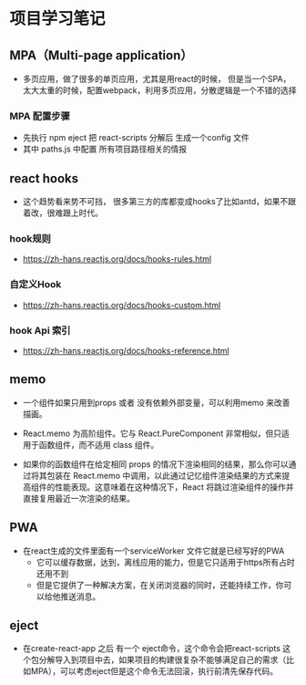# 项目学习笔记

## MPA（Multi-page application）
- 多页应用，做了很多的单页应用，尤其是用react的时候，
但是当一个SPA，太大太重的时候，配置webpack，利用多页应用，分散逻辑是一个不错的选择

### MPA 配置步骤
- 先执行 npm eject 把 react-scripts 分解后 生成一个config 文件
- 其中 paths.js 中配置 所有项目路径相关的情报


## react hooks
- 这个趋势看来势不可挡， 很多第三方的库都变成hooks了比如antd，如果不跟着改，很难跟上时代。

### hook规则
- https://zh-hans.reactjs.org/docs/hooks-rules.html

### 自定义Hook
- https://zh-hans.reactjs.org/docs/hooks-custom.html

### hook Api 索引
- https://zh-hans.reactjs.org/docs/hooks-reference.html

## memo
- 一个组件如果只用到props 或者 没有依赖外部变量，可以利用memo 来改善描画。

- React.memo 为高阶组件。它与 React.PureComponent 非常相似，但只适用于函数组件，而不适用 class 组件。

- 如果你的函数组件在给定相同 props 的情况下渲染相同的结果，那么你可以通过将其包装在 React.memo 中调用，以此通过记忆组件渲染结果的方式来提高组件的性能表现。这意味着在这种情况下，React 将跳过渲染组件的操作并直接复用最近一次渲染的结果。

## PWA
- 在react生成的文件里面有一个serviceWorker 文件它就是已经写好的PWA
    + 它可以缓存数据，达到，离线应用的能力，但是它只适用于https所有占时还用不到
    + 但是它提供了一种解决方案，在关闭浏览器的同时，还能持续工作，你可以给他推送消息。

## eject
- 在create-react-app 之后 有一个 eject命令，这个命令会把react-scripts 这个包分解导入到项目中去，如果项目的构建很复杂不能够满足自己的需求（比如MPA），可以考虑eject但是这个命令无法回滚，执行前清先保存代码。
